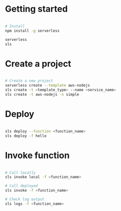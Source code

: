 
# Getting started

```bash

# Install
npm install -g serverless

serverless
sls

```

# Create a project

```bash

# Create a new project
serverless create --template aws-nodejs
sls create -t <template_type> --name <service_name>
sls create -t aws-nodejs -n simple
```

# Deploy

```bash

sls deploy --function <function_name>
sls deploy -f hello
```

# Invoke function

```bash

# Call locally
sls invoke local -f <function_name>

# Call deployed
sls invoke -f <function_name>

# Check log output
sls logs -f <function_name>

```
